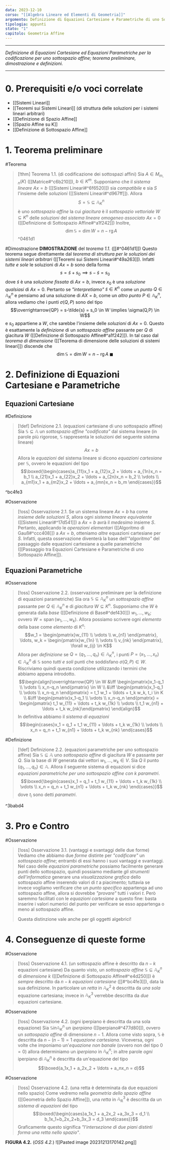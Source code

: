 ```yaml
---
data: 2023-12-10
corso: "[[Algebra Lineare ed Elementi di Geometria]]"
argomento: Definizione di Equazioni Cartesiane e Parametriche di uno Sottospazio Affine
tipologia: appunti
stato: "1"
capitolo: Geometria Affine
---
```

- - -
*Definizione di Equazioni Cartesiane ed Equazioni Parametriche per la codificazione per uno sottospazio affine; teorema preliminare, dimostrazione e definizioni.*
- - -
# 0. Prerequisiti e/o voci correlate
- [[Sistemi Lineari]]
- [[Teoremi sui Sistemi Lineari]] (di struttura delle soluzioni per i sistemi lineari arbitrari)
- [[Definizione di Spazio Affine]]
- [[Spazio Affine su K]]
- [[Definizione di Sottospazio Affine]]
# 1. Teorema preliminare
#Teorema 
> [!thm] Teorema 1.1. (di codificazione dei sottospazi affini)
> Sia $A \in M_{m,n}(K)$ ([[Matrice#^c6b210]]), $b \in K^m$.
> Supponiamo che il *sistema lineare* $Ax = b$ ([[Sistemi Lineari#^6f6520]]) sia *compatibile* e sia $S$ l'insieme delle *soluzioni* ([[Sistemi Lineari#^d967ff]]).
> Allora 
> $$S=\mathbb{S} \subseteq \mathbb{A}^n_K$$
> è uno *sottospazio affine* la cui *giacitura* è il *sottospazio vettoriale* $W \subseteq K^n$ delle *soluzioni* del *sistema lineare omogeneo associato* $Ax = 0$ ([[Definizione di Sottospazio Affine#^a1f242]])
> Inoltre, 
> $$\dim \mathbb S = \dim W = n - \operatorname{rg}A$$
^0461d1

#Dimostrazione 
**DIMOSTRAZIONE** del *teorema 1.1.* ([[#^0461d1]])
Questo teorema segue direttamente dal *teorema di struttura per le soluzioni dei sistemi lineari arbitrari* ([[Teoremi sui Sistemi Lineari#^49a263]]). Infatti *tutte e sole* le soluzioni di $Ax = b$ sono della forma
$$s = \tilde{s}+s_0 \implies s-\tilde{s} = s_0$$
dove $\tilde{s}$ è una *soluzione fissata* di $Ax=b$, invece $x_0$ è una *soluzione qualsiasi* di $Ax=0$.
Pertanto se *"interpretiamo"* $\tilde{s} \in K^n$ come un *punto* $Q \in \mathbb{A}^n_K$ e pensiamo ad una soluzione di $AX=b$, come un *altro punto* $P \in \mathbb{A}^n_K$, allora vediamo che i punti $\sigma(Q,P)$ sono del tipo
$$\overrightarrow{QP} = s-\tilde{s} = s_0 \in W \implies \sigma(Q,P) \in W$$
e $s_0$ appartiene a $W$, che sarebbe l'insieme delle *soluzioni* di $Ax = 0$. Questo è esattamente la *definizione* di un *sottospazio affine* passante per $Q$ di giacitura $W$ ([[Definizione di Sottospazio Affine#^a1f242]]).
In tal caso dal *teorema di dimensione* ([[Teorema di dimensione delle soluzioni di sistemi lineari]]) discende che
$$\dim \mathbb{S} = \dim W = n - \operatorname{rg}A \ \blacksquare$$

# 2. Definizione di Equazioni Cartesiane e Parametriche
## Equazioni Cartesiane
#Definizione 
> [!def] Definizione 2.1. (equazioni cartesiane di uno sottospazio affine)
> Sia $\mathbb{S} \subseteq \mathbb{A}$ un *sottospazio affine* *"codificata"* dal sistema lineare (in parole più rigorose, $\mathbb{S}$ rappresenta le soluzioni del seguente sistema lineare)
> $$Ax = b$$
> Allora le *equazioni* del sistema lineare si dicono *equazioni cartesiane* per $\mathbb{S}$, ovvero le equazioni del tipo
> $$\boxed{\begin{cases}a_{11}x_1 + a_{12}x_2 + \ldots + a_{1n}x_n = b_1 \\ a_{21}x_1 + a_{22}x_2 + \ldots + a_{2n}x_n = b_2 \\ \vdots \\ a_{m1}x_1 + a_{m2}x_2 + \ldots + a_{mn}x_n = b_m \end{cases}}$$

^bc4fe3

#Osservazione 
> [!oss] Osservazione 2.1.
> Se un sistema lineare $Ax = b$ ha come *insieme delle soluzioni* $S$, allora ogni *sistema lineare equivalente* ([[Sistemi Lineari#^17d541]]) a $Ax=b$ avrà il *medesimo* insieme $S$.
> Pertanto, applicando le *operazioni elementari* ([[Algoritmo di Gauß#^ccc408]]) a $Ax=b$, otteniamo *altre* equazioni cartesiane per $S$.
> Infatti, questa osservazione diventerà la base dell'*"algoritmo"* del passaggio dalle equazioni cartesiane a quelle parametriche ([[Passaggio tra Equazioni Cartesiane e Parametriche di uno Sottospazio Affine]]).
## Equazioni Parametriche
#Osservazione 
> [!oss] Osservazione 2.2. (osservazione preliminare per la definizione di equazioni parametriche)
> Sia ora $\mathbb{S} \subseteq \mathbb{A}^n_K$ un *sottospazio affine* passante per $Q \in \mathbb{A}^n_K$ e di *giacitura* $W \subseteq K^n$. Supponiamo che $W$ è generata dalla *base* ([[Definizione di Base#^def430]]) $w_1, \ldots, w_k$; ovvero $W = \operatorname{span}(w_1, \ldots, w_k)$.
> Allora possiamo scrivere ogni *elemento* della base come *elemento* di $K^n$:
> $$w_1 = \begin{pmatrix}w_{11} \\ \vdots \\ w_{n1} \end{pmatrix}, \ldots, w_k = \begin{pmatrix}w_{1n} \\ \vdots \\ v_{nk} \end{pmatrix}, \forall w_{ij} \in K$$
> Allora per *definizione* se $Q = (q_1, \ldots, q_n) \in \mathbb{A}^n_K$, i punti $P=(x_1, \ldots, x_n) \in \mathbb{A}^n_K$ di $\mathbb{S}$ sono *tutti e soli* punti che soddisfano $\sigma(Q,P) \in W$.
> Riscriviamo quindi questa condizione utilizzando i termini che abbiamo appena introdotto.
> $$\begin{align}\overrightarrow{QP} \in W &\iff \begin{pmatrix}x_1-q_1 \\ \vdots \\ x_n-q_n \end{pmatrix} \in W \\ &\iff \begin{pmatrix}x_1-q_1 \\ \vdots \\ x_n-q_n \end{pmatrix} = t_1 w_1 + \ldots + t_k w_k, t_i \in K \\ &\iff \begin{pmatrix}x_1-q_1 \\ \vdots \\ x_n-q_n \end{pmatrix} = \begin{pmatrix} t_1 w_{11} + \ldots + t_k w_{1k} \\ \vdots \\ t_1 w_{n1} + \ldots + t_k w_{nk}\end{pmatrix} \end{align}$$
> In definitiva abbiamo il *sistema di equazioni*
> $$\begin{cases}x_1 = q_1 + t_1 w_{11} + \ldots + t_k w_{1k} \\ \vdots \\ x_n = q_n + t_1 w_{n1} + \ldots + t_k w_{nk} \end{cases}$$

#Definizione 
> [!def] Definizione 2.2. (equazioni parametriche per uno sottospazio affine)
> Sia $\mathbb{S} \subseteq \mathbb{A}$ uno *sottospazio affine* di giacitura $W$ e passante per $Q$. Sia la base di $W$ generata dai vettori $w_1, \ldots, w_k \in V$. Sia $Q$ il punto $(q_1, \ldots, q_n) \in \mathbb{A}$.
> Allora il seguente sistema di equazioni si dice *equazioni parametriche per uno sottospazio affine con $k$ parametri*.
> $$\boxed{\begin{cases}x_1 = q_1 + t_1 w_{11} + \ldots + t_k w_{1k} \\ \vdots \\ x_n = q_n + t_1 w_{n1} + \ldots + t_k w_{nk} \end{cases}}$$
> dove $t_i$ sono detti *parametri*.

^3babd4

# 3. Pro e Contro
#Osservazione 
> [!oss] Osservazione 3.1. (vantaggi e svantaggi delle due forme)
> Vediamo che abbiamo due *forme* distinte per *"codificare"* un *sottospazio affine*; entrambi di essi hanno i suoi vantaggi e svantaggi.
> Nel caso delle *equazioni parametriche* possiamo facilmente generare punti dello sottospazio, quindi possiamo mediante *gli strumenti dell'informatica* generare una *visualizzazione grafica* dello sottospazio affine inserendo valori di $t$ a piacimento; tuttavia se invece vogliamo verificare che un *punto specifico* appartenga ad uno sottospazio affine, allora si dovrebbe *"provare"* tutti i valori $t$.
> Però saremmo facilitati con le *equazioni cartesiane* a questo fine: basta inserire i valori numerici del punto per verificare se esso appartenga o meno al sottospazio affine.
> 
> Questa distinzione vale anche per gli oggetti algebrici!
# 4. Conseguenze di queste forme
#Osservazione 
> [!oss] Osservazione 4.1. (un sottospazio affine è descritto da $n-k$ equazioni cartesiane)
> Da quanto visto, un *sottospazio affine* $\mathbb{S} \subseteq \mathbb{A}^n_K$ di *dimensione* $k$ ([[Definizione di Sottospazio Affine#^e4d250]]) è *sempre* descritto da $n-k$ *equazioni cartesiane* ([[#^bc4fe3]]), data la sua definizione.
> In particolare un *retta* in $\mathbb{A}^2_K$ è descritta da *una sola* equazione cartesiana; invece in $\mathbb{A}^3_K$ verrebbe descritta da *due* equazioni cartesiane.

#Osservazione 
> [!oss] Osservazione 4.2. (ogni iperpiano è descritta da una sola equazione)
> Sia $\mathbb{S} in \mathbb{A}^n_K$ un *iperpiano* ([[Iperpiano#^477d80]]), ovvero un *sottospazio affine* di dimensione $n-1$.
> Allora come visto sopra, $\mathbb{S}$ è descritta da $n-(n-1) = 1$ *equazione cartesiana*.
> Viceversa, ogni volte che imponiamo un'*equazione non banale* (ovvero non del tipo $0=0$) allora determiniamo un *iperpiano* in $\mathbb{A}^n_K$; in altre parole *ogni* iperpiano di $\mathbb{A}^n_K$ è descritta da un'equazione del tipo
> $$\boxed{a_1x_1 + a_2x_2 + \ldots + a_nx_n = d}$$

#Osservazione 
> [!oss] Osservazione 4.2. (una retta è determinata da due equazioni nello spazio)
> Come vedremo nella *geometria dello spazio affine* ([[Geometria dello Spazio Affine]]), una *retta* in $\mathbb{A}^3_\mathbb{R}$ è descritta da un *sistema di equazioni* del tipo
> $$\boxed{\begin{cases}a_1x_1 + a_2x_2 +a_3x_3 = d_1 \\ b_1x_1+b_2x_2+b_3x_3 = d_3 \end{cases}}$$
> Graficamente questo significa *"l'intersezione di due piani distinti forma una retta nello spazio"*.

**FIGURA 4.2.** (*OSS 4.2.*)
![[Pasted image 20231213170142.png]]